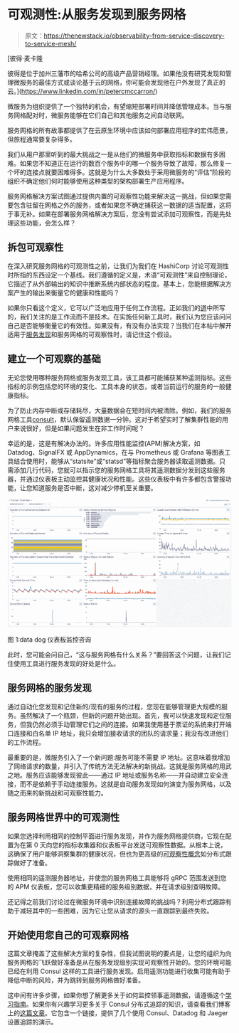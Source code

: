# 可观测性:从服务发现到服务网格

> 原文：<https://thenewstack.io/observability-from-service-discovery-to-service-mesh/>

[](https://www.linkedin.com/in/petercmccarron/)

 [彼得·麦卡隆

彼得是位于加州三藩市的哈希公司的高级产品营销经理。如果他没有研究发现和管理微服务的最佳方式或谈论基于云的网络，你可能会发现他在户外发现了真正的云。](https://www.linkedin.com/in/petercmccarron/) [](https://www.linkedin.com/in/petercmccarron/)

微服务为组织提供了一个独特的机会，有望缩短部署时间并降低管理成本。当与服务网格配对时，微服务能够在它们自己和其他服务之间自动联网。

服务网格的所有故事都提供了在云原生环境中应该如何部署应用程序的宏伟愿景，但旅程通常要复杂得多。

我们从用户那里听到的最大挑战之一是从他们的微服务中获取指标和数据有多困难。如果您不知道正在运行的数百个服务中的哪一个服务导致了故障，那么修复一个坏的连接点就要困难得多。这就是为什么大多数处于采用微服务的“评估”阶段的组织不确定他们何时能够使用这种类型的架构部署生产应用程序。

服务网格解决方案试图通过提供内置的可观察性功能来解决这一挑战，但如果您需要包含驻留在网格之外的服务，或者如果您不确定捕获这一数据的适当配置，这将于事无补。如果在部署服务网格解决方案后，您没有尝试添加可观察性，而是先处理这些功能，会怎么样？

## 拆包可观察性

在深入研究服务网格的可观测性之前，让我们为我们在 HashiCorp 讨论可观测性时所指的东西设定一个基线。我们遵循的定义是，术语“可观测性”来自控制理论，它描述了从外部输出的知识中推断系统内部状态的程度。基本上，您能根据解决方案产生的输出来衡量它的健康和性能吗？

如果你只看这个定义，它可以广泛地应用于任何工作流程。正如我们的[道](https://www.hashicorp.com/tao-of-hashicorp)中所写的，我们关注的是工作流而不是技术。在实施任何新工具时，我们认为您应该问问自己是否能够衡量它的有效性。如果没有，有没有办法实现？当我们在本帖中解开适用于[服务发现](https://thenewstack.io/how-does-service-discovery-work-in-kubernetes/)和服务网格的可观察性时，请记住这个假设。

## 建立一个可观察的基础

无论您使用哪种服务网格或服务发现工具，该工具都可能捕获某种遥测指标。这些指标的示例包括您的环境的变化、工具本身的状态，或者当前运行的服务的一般健康指标。

为了防止内存中断或存储耗尽，大量数据会在短时间内被清除。例如，我们的服务网格工具[consult](https://www.consul.io/)，默认保留遥测数据一分钟。这对于希望实时了解集群性能的用户来说很好，但是如果问题发生在非工作时间呢？

幸运的是，这是有解决办法的。许多应用性能监控(APM)解决方案，如 Datadog、SignalFX 或 AppDynamics，在与 Prometheus 或 Grafana 等图表工具结合使用时，能够从“statsite”或“statsd”等指标聚合服务器读取遥测数据。只需添加几行代码，您就可以指示您的服务网格工具将其遥测数据分发到这些服务器，并通过仪表板主动监控其健康状况和性能。这些仪表板中有许多都包含警报功能，让您知道服务是否中断，这对减少停机至关重要。

![Datadog Dashboard monitoring Consul](img/d7601bc56157fa89d4e59d2635fb89cd.png)

图 1:data dog 仪表板监控咨询

此时，您可能会问自己，“这与服务网格有什么关系？”要回答这个问题，让我们记住使用工具进行服务发现的好处是什么。

## 服务网格的服务发现

通过自动化您发现和记住新的/现有的服务的过程，您现在能够管理更大规模的服务。虽然解决了一个瓶颈，但新的问题开始出现。首先，我可以快速发现和定位服务，但我仍然必须手动管理它们之间的连接。如果我使用基于票证的系统来打开端口连接和白名单 IP 地址，我只会增加接收请求的团队的请求量；我没有改进他们的工作流程。

最重要的是，微服务引入了一个新问题:服务可能不需要 IP 地址。这意味着我增加了网络请求的数量，并引入了传统方法无法解决的新挑战。这就是服务网格的用武之地。服务应该能够发现彼此——通过 IP 地址或服务名称——并自动建立安全连接，而不是依赖于手动连接服务。这就是自动服务发现如何演变为服务网格，以及随之而来的新挑战和可观察性能力。

## 服务网格世界中的可观测性

如果您选择利用相同的控制平面进行服务发现，并作为服务网格提供商，它现在配置为在第 0 天向您的指标收集器和仪表板平台发送可观察性数据。从根本上说，这确保了用户能够洞察集群的健康状况，但也为更高级的[可观察性概念](https://thenewstack.io/monitoring-and-observability-whats-the-difference-and-why-does-it-matter/)如分布式跟踪做好了准备。

使用相同的遥测服务器地址，并使您的服务网格工具能够将 gRPC 范围发送到您的 APM 仪表板，您可以收集更精细的服务级别数据，并在请求级别查明故障。

还记得之前我们讨论过在微服务环境中识别连接故障的挑战吗？利用分布式跟踪有助于减轻其中的一些困难，因为它让您从请求的源头一直跟踪到最终失败。

## 开始使用您自己的可观察网格

这篇文章掩盖了这些解决方案的复杂性，但我试图说明的要点是，让您的组织为向服务网格的飞跃做好准备是从在服务发现级别实现可观察性开始的。您的环境可能已经在利用 Consul 这样的工具进行服务发现。启用遥测功能进行收集可能有助于降低中断的风险，并为跳转到服务网格做好准备。

这中间有许多步骤，如果你想了解更多关于如何监控领事遥测数据，请遵循这个[学习指南](https://learn.hashicorp.com/consul?track=day-2-operations#day-2-operations)。如果你有兴趣学习更多关于 Consul 分布式追踪的知识，请查看我们博客上的[这篇文章](https://www.hashicorp.com/blog/enabling-distributed-tracing-with-hashicorp-consul)。它包含一个链接，提供了几个使用 Consul、Datadog 和 Jaeger 设置追踪的演示。

<svg xmlns:xlink="http://www.w3.org/1999/xlink" viewBox="0 0 68 31" version="1.1"><title>Group</title> <desc>Created with Sketch.</desc></svg>